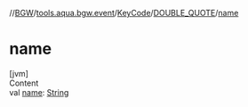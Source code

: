 //[BGW](../../../../index.md)/[tools.aqua.bgw.event](../../index.md)/[KeyCode](../index.md)/[DOUBLE_QUOTE](index.md)/[name](name.md)



# name  
[jvm]  
Content  
val [name](name.md): [String](https://kotlinlang.org/api/latest/jvm/stdlib/kotlin/-string/index.html)  




